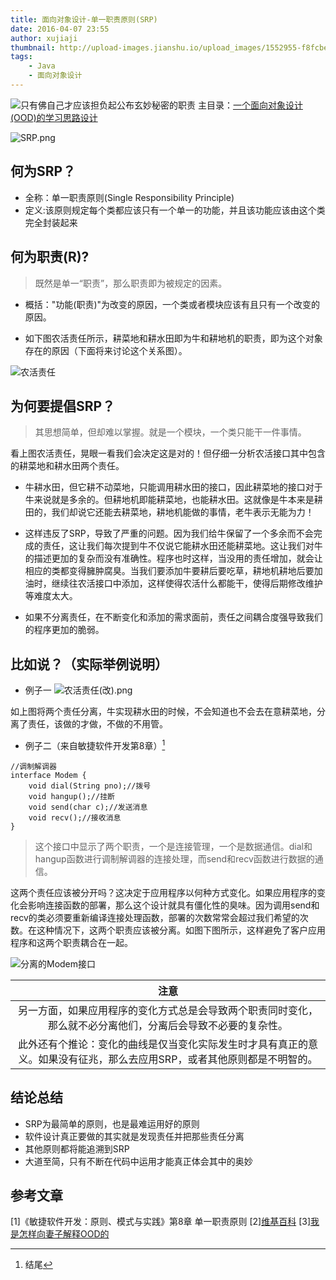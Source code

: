 ```yaml
---
title: 面向对象设计-单一职责原则(SRP)
date: 2016-04-07 23:55
author: xujiaji
thumbnail: http://upload-images.jianshu.io/upload_images/1552955-f8fcbe790d7f8cd1.png?imageMogr2/auto-orient/strip%7CimageView2/2/w/1240
tags:
    - Java
    - 面向对象设计
---
```


![只有佛自己才应该担负起公布玄妙秘密的职责](http://upload-images.jianshu.io/upload_images/1552955-f8fcbe790d7f8cd1.png?imageMogr2/auto-orient/strip%7CimageView2/2/w/1240)
主目录：[一个面向对象设计(OOD)的学习思路设计](http://www.jianshu.com/p/fab09d064846)


![SRP.png](http://upload-images.jianshu.io/upload_images/1552955-0fc1b3477d1f956e.png?imageMogr2/auto-orient/strip%7CimageView2/2/w/1240)
## 何为SRP？
- 全称：单一职责原则(Single Responsibility Principle)
- 定义:该原则规定每个类都应该只有一个单一的功能，并且该功能应该由这个类完全封装起来

## 何为职责(R)?
>既然是单一“职责”，那么职责即为被规定的因素。

- 概括："功能(职责)"为改变的原因，一个类或者模块应该有且只有一个改变的原因。

- 如下图农活责任所示，耕菜地和耕水田即为牛和耕地机的职责，即为这个对象存在的原因（下面将来讨论这个关系图）。


![农活责任](http://upload-images.jianshu.io/upload_images/1552955-aae094029d977f3f.png?imageMogr2/auto-orient/strip%7CimageView2/2/w/1240)

## 为何要提倡SRP？
> 其思想简单，但却难以掌握。就是一个模块，一个类只能干一件事情。

看上图农活责任，晃眼一看我们会决定这是对的！但仔细一分析农活接口其中包含的耕菜地和耕水田两个责任。

- 牛耕水田，但它耕不动菜地，只能调用耕水田的接口，因此耕菜地的接口对于牛来说就是多余的。但耕地机即能耕菜地，也能耕水田。这就像是牛本来是耕田的，我们却说它还能去耕菜地，耕地机能做的事情，老牛表示无能为力！

- 这样违反了SRP，导致了严重的问题。因为我们给牛保留了一个多余而不会完成的责任，这让我们每次提到牛不仅说它能耕水田还能耕菜地。这让我们对牛的描述更加的复杂而没有准确性。程序也时这样，当没用的责任增加，就会让相应的类都变得臃肿腐臭。当我们要添加牛要耕后要吃草，耕地机耕地后要加油时，继续往农活接口中添加，这样使得农活什么都能干，使得后期修改维护等难度太大。
- 如果不分离责任，在不断变化和添加的需求面前，责任之间耦合度强导致我们的程序更加的脆弱。
## 比如说？（实际举例说明）
- 例子一
![农活责任(改).png](http://upload-images.jianshu.io/upload_images/1552955-75ef45d419f1dce5.png?imageMogr2/auto-orient/strip%7CimageView2/2/w/1240)

如上图将两个责任分离，牛实现耕水田的时候，不会知道也不会去在意耕菜地，分离了责任，该做的才做，不做的不用管。

- 例子二（来自敏捷软件开发第8章）[^foot]
```
//调制解调器
interface Modem {
    void dial(String pno);//拨号
    void hangup();//挂断
    void send(char c);//发送消息
    void recv();//接收消息
}
```
>这个接口中显示了两个职责，一个是连接管理，一个是数据通信。dial和hangup函数进行调制解调器的连接处理，而send和recv函数进行数据的通信。

这两个责任应该被分开吗？这决定于应用程序以何种方式变化。如果应用程序的变化会影响连接函数的部署，那么这个设计就具有僵化性的臭味。因为调用send和recv的类必须要重新编译连接处理函数，部署的次数常常会超过我们希望的次数。在这种情况下，这两个职责应该被分离。如图下图所示，这样避免了客户应用程序和这两个职责耦合在一起。

![分离的Modem接口](http://upload-images.jianshu.io/upload_images/1552955-9b698d76a5b9cabe.png?imageMogr2/auto-orient/strip%7CimageView2/2/w/1240)

|注意|
|:-:|
|另一方面，如果应用程序的变化方式总是会导致两个职责同时变化，那么就不必分离他们，分离后会导致不必要的复杂性。|
|此外还有个推论：变化的曲线是仅当变化实际发生时才具有真正的意义。如果没有征兆，那么去应用SRP，或者其他原则都是不明智的。|

## 结论总结
- SRP为最简单的原则，也是最难运用好的原则
- 软件设计真正要做的其实就是发现责任并把那些责任分离
- 其他原则都将能追溯到SRP
- 大道至简，只有不断在代码中运用才能真正体会其中的奥妙


## 参考文章
[1]《敏捷软件开发：原则、模式与实践》第8章 单一职责原则
[2][维基百科](https://zh.wikipedia.org/wiki/%E5%8D%95%E4%B8%80%E5%8A%9F%E8%83%BD%E5%8E%9F%E5%88%99)
[3][我是怎样向妻子解释OOD的](http://www.oschina.net/translate/how-i-explained-ood-to-my-wife?lang=chs&page=1#)

[^foot]:结尾